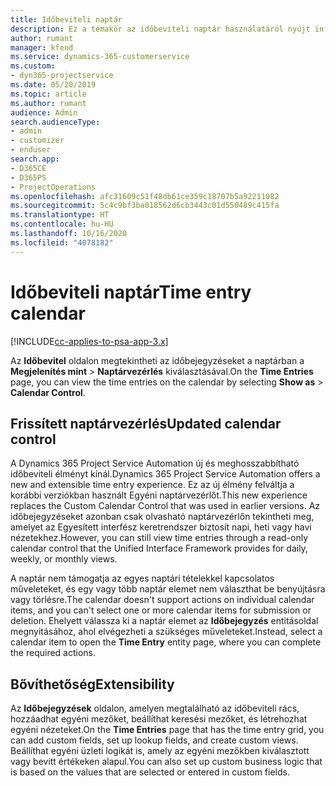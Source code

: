 ```yaml
---
title: Időbeviteli naptár
description: Ez a témakör az időbeviteli naptár használatáról nyújt információkat.
author: rumant
manager: kfend
ms.service: dynamics-365-customerservice
ms.custom:
- dyn365-projectservice
ms.date: 05/20/2019
ms.topic: article
ms.author: rumant
audience: Admin
search.audienceType:
- admin
- customizer
- enduser
search.app:
- D365CE
- D365PS
- ProjectOperations
ms.openlocfilehash: afc31609c51f48db61ce359c18707b5a92211082
ms.sourcegitcommit: 5c4c9bf3ba018562d6cb3443c01d550489c415fa
ms.translationtype: HT
ms.contentlocale: hu-HU
ms.lasthandoff: 10/16/2020
ms.locfileid: "4078182"
---
```

# <a name="time-entry-calendar"></a><span data-ttu-id="1b6f2-103">Időbeviteli naptár</span><span class="sxs-lookup"><span data-stu-id="1b6f2-103">Time entry calendar</span></span>

[!INCLUDE[cc-applies-to-psa-app-3.x](../includes/cc-applies-to-psa-app-3x.md)]

<span data-ttu-id="1b6f2-104">Az **Időbevitel** oldalon megtekintheti az időbejegyzéseket a naptárban a **Megjelenítés mint** \> **Naptárvezérlés** kiválasztásával.</span><span class="sxs-lookup"><span data-stu-id="1b6f2-104">On the **Time Entries** page, you can view the time entries on the calendar by selecting **Show as** \> **Calendar Control**.</span></span>

## <a name="updated-calendar-control"></a><span data-ttu-id="1b6f2-105">Frissített naptárvezérlés</span><span class="sxs-lookup"><span data-stu-id="1b6f2-105">Updated calendar control</span></span>

<span data-ttu-id="1b6f2-106">A Dynamics 365 Project Service Automation új és meghosszabbítható időbeviteli élményt kínál.</span><span class="sxs-lookup"><span data-stu-id="1b6f2-106">Dynamics 365 Project Service Automation offers a new and extensible time entry experience.</span></span> <span data-ttu-id="1b6f2-107">Ez az új élmény felváltja a korábbi verziókban használt Egyéni naptárvezérlőt.</span><span class="sxs-lookup"><span data-stu-id="1b6f2-107">This new experience replaces the Custom Calendar Control that was used in earlier versions.</span></span> <span data-ttu-id="1b6f2-108">Az időbejegyzéseket azonban csak olvasható naptárvezérlőn tekintheti meg, amelyet az Egyesített interfész keretrendszer biztosít napi, heti vagy havi nézetekhez.</span><span class="sxs-lookup"><span data-stu-id="1b6f2-108">However, you can still view time entries through a read-only calendar control that the Unified Interface Framework provides for daily, weekly, or monthly views.</span></span>

<span data-ttu-id="1b6f2-109">A naptár nem támogatja az egyes naptári tételekkel kapcsolatos műveleteket, és egy vagy több naptár elemet nem választhat be benyújtásra vagy törlésre.</span><span class="sxs-lookup"><span data-stu-id="1b6f2-109">The calendar doesn't support actions on individual calendar items, and you can't select one or more calendar items for submission or deletion.</span></span> <span data-ttu-id="1b6f2-110">Ehelyett válassza ki a naptár elemet az **Időbejegyzés** entitásoldal megnyitásához, ahol elvégezheti a szükséges műveleteket.</span><span class="sxs-lookup"><span data-stu-id="1b6f2-110">Instead, select a calendar item to open the **Time Entry** entity page, where you can complete the required actions.</span></span>

## <a name="extensibility"></a><span data-ttu-id="1b6f2-111">Bővíthetőség</span><span class="sxs-lookup"><span data-stu-id="1b6f2-111">Extensibility</span></span>

<span data-ttu-id="1b6f2-112">Az **Időbejegyzések** oldalon, amelyen megtalálható az időbeviteli rács, hozzáadhat egyéni mezőket, beállíthat keresési mezőket, és létrehozhat egyéni nézeteket.</span><span class="sxs-lookup"><span data-stu-id="1b6f2-112">On the **Time Entries** page that has the time entry grid, you can add custom fields, set up lookup fields, and create custom views.</span></span> <span data-ttu-id="1b6f2-113">Beállíthat egyéni üzleti logikát is, amely az egyéni mezőkben kiválasztott vagy bevitt értékeken alapul.</span><span class="sxs-lookup"><span data-stu-id="1b6f2-113">You can also set up custom business logic that is based on the values that are selected or entered in custom fields.</span></span>
